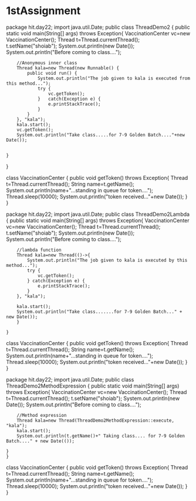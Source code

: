 # 1stAssignment

package hit.day22;
import java.util.Date;
public class ThreadDemo2 {
	public static void main(String[] args) throws Exception{
		VaccinationCenter vc=new VaccinationCenter();
		Thread t=Thread.currentThread();
		t.setName("shoiab");
		System.out.println(new Date());
		System.out.println("Before coming to class....");
		
		//Anonymous inner class
		Thread kala=new Thread(new Runnable() {
			public void run() {
				System.out.println("The job given to kala is executed from this method...");
				try {
					vc.getToken();
				}	catch(Exception e) {
					e.printStackTrace();
				}
			}
		}, "kala");
		kala.start();
		vc.getToken();
		System.out.println("Take class.....for 7-9 Golden Batch...."+new Date());
		
		
	}	
}

class VaccinationCenter {
	public void getToken() throws Exception{
		Thread t=Thread.currentThread();
		String name=t.getName();
		System.out.println(name+"...standing in queue for token....");
		Thread.sleep(10000);
		System.out.println("token received..."+new Date());
	}
}


package hit.day22;
import java.util.Date;
public class ThreadDemo2Lambda {
	public static void main(String[] args) throws Exception{
		VaccinationCenter vc=new VaccinationCenter();
		Thread t=Thread.currentThread();
		t.setName("shoiab");
		System.out.println(new Date());
		System.out.println("Before coming to class....");
		
		//lambda function
		Thread kala=new Thread(()->{
			System.out.println("The job given to kala is executed by this method...");
			try {
				vc.getToken();
			} catch(Exception e) {
				e.printStackTrace();
			}
		}, "kala");
		
		kala.start();
		System.out.println("Take class.......for 7-9 Golden Batch..." + new Date());
		}
		
	}	


class VaccinationCenter {
	public void getToken() throws Exception{
		Thread t=Thread.currentThread();
		String name=t.getName();
		System.out.println(name+"...standing in queue for token....");
		Thread.sleep(10000);
		System.out.println("token received..."+new Date());
	}
}


package hit.day22;
import java.util.Date;
public class ThreadDemo2MethodExpression {
	public static void main(String[] args) throws Exception{
		VaccinationCenter vc=new VaccinationCenter();
		Thread t=Thread.currentThread();
		t.setName("shoiab");
		System.out.println(new Date());
		System.out.println("Before coming to class....");
		
		//Method expression
		Thread kala=new Thread(ThreadDemo2MethodExpression::execute, "kala");
		kala.start();
		System.out.println(t.getName()+" Taking class.... for 7-9 Golden Batch...." + new Date(());
	
	}	
	}	


class VaccinationCenter {
	public void getToken() throws Exception{
		Thread t=Thread.currentThread();
		String name=t.getName();
		System.out.println(name+"...standing in queue for token....");
		Thread.sleep(10000);
		System.out.println("token received..."+new Date());
	}
}
